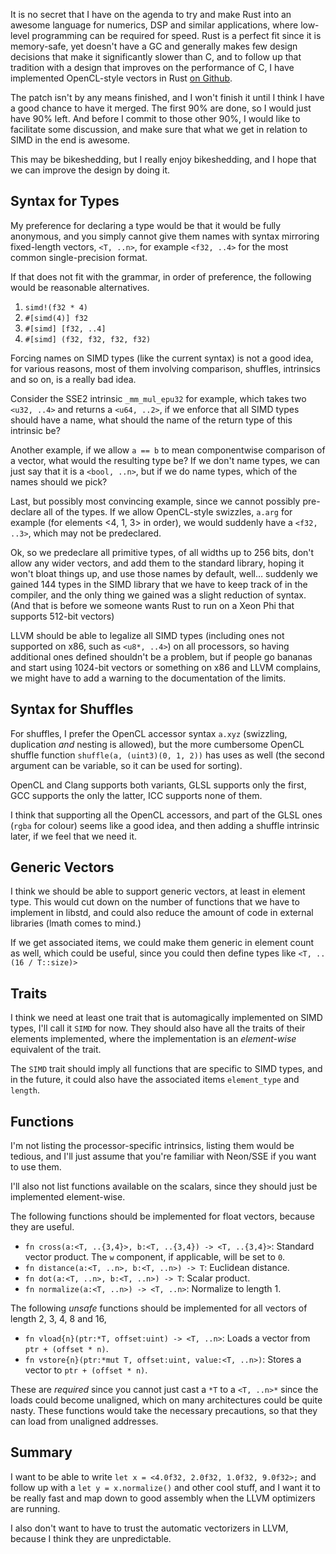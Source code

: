 It is no secret that I have on the agenda to try and make Rust into an awesome language for numerics, DSP and similar applications, where low-level programming can be required for speed. Rust is a perfect fit since it is memory-safe, yet doesn't have a GC and generally makes few design decisions that make it significantly slower than C, and to follow up that tradition with a design that improves on the performance of C, I have implemented OpenCL-style vectors in Rust [on Github](https://github.com/jensnockert/rust/tree/simd).

The patch isn't by any means finished, and I won't finish it until I think I have a good chance to have it merged. The first 90% are done, so I would just have 90% left. And before I commit to those other 90%, I would like to  facilitate some discussion, and make sure that what we get in relation to SIMD in the end is awesome.

This may be bikeshedding, but I really enjoy bikeshedding, and I hope that we can improve the design by doing it.


Syntax for Types
--------------------------------------------------------------------------------

My preference for declaring a type would be that it would be fully anonymous, and you simply cannot give them names with syntax mirroring fixed-length vectors, `<T, ..n>`, for example `<f32, ..4>` for the most common single-precision format.

If that does not fit with the grammar, in order of preference, the following would be reasonable alternatives.

 1. `simd!(f32 * 4)`
 2. `#[simd(4)] f32`
 3. `#[simd] [f32, ..4]`
 4. `#[simd] (f32, f32, f32, f32)`

Forcing names on SIMD types (like the current syntax) is not a good idea, for various reasons, most of them involving comparison, shuffles, intrinsics and so on, is a really bad idea.

Consider the SSE2 intrinsic `_mm_mul_epu32` for example, which takes two `<u32, ..4>` and returns a `<u64, ..2>`, if we enforce that all SIMD types should have a name, what should the name of the return type of this intrinsic be?

Another example, if we allow `a == b` to mean componentwise comparison of a vector, what would the resulting type be? If we don't name types, we can just say that it is a `<bool, ..n>`, but if we do name types, which of the names should we pick?

Last, but possibly most convincing example, since we cannot possibly pre-declare all of the types. If we allow OpenCL-style swizzles, `a.arg` for example (for elements <4, 1, 3> in order), we would suddenly have a `<f32, ..3>`, which may not be predeclared.

Ok, so we predeclare all primitive types, of all widths up to 256 bits, don't allow any wider vectors, and add them to the standard library, hoping it won't bloat things up, and use those names by default, well… suddenly we gained 144 types in the SIMD library that we have to keep track of in the compiler, and the only thing we gained was a slight reduction of syntax. (And that is before we someone wants Rust to run on a Xeon Phi that supports 512-bit vectors)

LLVM should be able to legalize all SIMD types (including ones not supported on x86, such as `<u8*, ..4>`) on all processors, so having additional ones defined shouldn't be a problem, but if people go bananas and start using 1024-bit vectors or something on x86 and LLVM complains, we might have to add a warning to the documentation of the limits.


Syntax for Shuffles
--------------------------------------------------------------------------------

For shuffles, I prefer the OpenCL accessor syntax `a.xyz` (swizzling, duplication _and_ nesting is allowed), but the more cumbersome OpenCL shuffle function `shuffle(a, (uint3)(0, 1, 2))` has uses as well (the second argument can be variable, so it can be used for sorting).

OpenCL and Clang supports both variants, GLSL supports only the first, GCC supports the only the latter, ICC supports none of them.

I think that supporting all the OpenCL accessors, and part of the GLSL ones (`rgba` for colour) seems like a good idea, and then adding a shuffle intrinsic later, if we feel that we need it.


Generic Vectors
--------------------------------------------------------------------------------

I think we should be able to support generic vectors, at least in element type. This would cut down on the number of functions that we have to implement in libstd, and could also reduce the amount of code in external libraries (lmath comes to mind.)

If we get associated items, we could make them generic in element count as well, which could be useful, since you could then define types like `<T, ..(16 / T::size)>`


Traits
--------------------------------------------------------------------------------

I think we need at least one trait that is automagically implemented on SIMD types, I'll call it `SIMD` for now. They should also have all the traits of their elements implemented, where the implementation is an _element-wise_ equivalent of the trait.

The `SIMD` trait should imply all functions that are specific to SIMD types, and in the future, it could also have the associated items `element_type` and `length`.


Functions
--------------------------------------------------------------------------------

I'm not listing the processor-specific intrinsics, listing them would be tedious, and I'll just assume that you're familiar with Neon/SSE if you want to use them.

I'll also not list functions available on the scalars, since they should just be implemented element-wise.

The following functions should be implemented for float vectors, because they are useful.

 - `fn cross(a:<T, ..{3,4}>, b:<T, ..{3,4}) -> <T, ..{3,4}>`: Standard vector product. The `w` component, if applicable, will be set to `0`.
 - `fn distance(a:<T, ..n>, b:<T, ..n>) -> T`: Euclidean distance.
 - `fn dot(a:<T, ..n>, b:<T, ..n>) -> T`: Scalar product.
 - `fn normalize(a:<T, ..n>) -> <T, ..n>`: Normalize to length 1.

The following _unsafe_ functions should be implemented for all vectors of length 2, 3, 4, 8 and 16,

 - `fn vload{n}(ptr:*T, offset:uint) -> <T, ..n>`: Loads a vector from `ptr + (offset * n)`.
 - `fn vstore{n}(ptr:*mut T, offset:uint, value:<T, ..n>)`: Stores a vector to `ptr + (offset * n)`.

These are _required_ since you cannot just cast a `*T` to a `<T, ..n>*` since the loads could become unaligned, which on many architectures could be quite nasty. These functions would take the necessary precautions, so that they can load from unaligned addresses.


Summary
--------------------------------------------------------------------------------

I want to be able to write `let x = <4.0f32, 2.0f32, 1.0f32, 9.0f32>;` and follow up with a `let y = x.normalize()` and other cool stuff, and I want it to be really fast and map down to good assembly when the LLVM optimizers are running.

I also don't want to have to trust the automatic vectorizers in LLVM, because I think they are unpredictable.